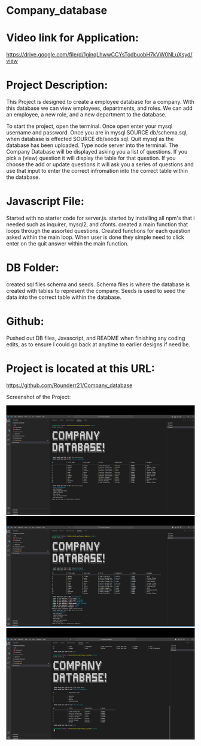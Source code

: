 # Company_database

# Video link for Application:
https://drive.google.com/file/d/1ginqLhwwCCYsTodbuobH7kVW0NLuXsyd/view

# Project Description:
This Project is designed to create a employee database for a company. With this database we can view employees, departments, and roles. We can add an employee, a new role, and a new department to the database.

To start the project, open the terminal. Once open enter your mysql username and password. Once you are in mysql SOURCE db/schema.sql, when database is effected SOURCE db/seeds.sql. Quit mysql as the database has been uploaded. Type node server into the terminal. The Company Database will be displayed asking you a list of questions. If you pick a (view) question it will display the table for that question. If you choose the add or update questions it will ask you a series of questions and use that input to enter the correct infromation into the correct table within the database.

# Javascript File:
Started with no starter code for server.js. started by installing all npm's that i needed such as inquirer, mysql2, and cfonts. created a main function that loops through the assorted questions. Created functions for each question asked within the main loop. When user is done they simple need to click enter on the quit answer within the main function.

# DB Folder:
created sql files schema and seeds. Schema files is where the database is created with tables to represent the company. Seeds is used to seed the data into the correct table within the database.

# Github:
Pushed out DB files, Javascript, and README when finishing any coding edits, as to ensure I could go back at anytime to earlier designs if need be.

# Project is located at this URL:
https://github.com/Rounderr21/Company_database

Screenshot of the Project:

![Alt text](./images/FrontPage.png "First look at application in use")
![Alt text](./images/addedEmployee.png "Added an employee to the database")
![Alt text](./images/department&RoleTables.png "Showing tables for departments and roles")

